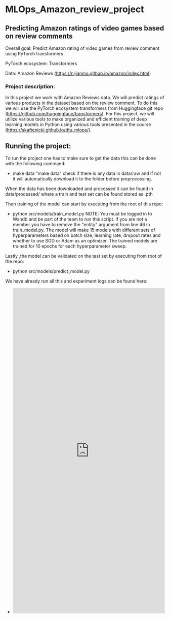 # MLOps_Amazon_review_project

## Predicting Amazon ratings of video games based on review comments

Overall goal: Predict Amazon rating of video games from review comment using PyTorch transformers

PyTorch ecosystem: Transformers

Data: Amazon Reviews (https://nijianmo.github.io/amazon/index.html)

### Project description:
In this project we work with Amazon Reviews data. We will predict ratings of various products in the dataset based on the review comment. To do this we will use the PyTorch ecosystem transformers from Huggingface git repo (https://github.com/huggingface/transformers). For this project, we will utilize various tools to make organized and efficient training of deep learning models in Python using various tools presented in the course (https://skaftenicki.github.io/dtu_mlops/).

## Running the project:
To run the project one has to make sure to get the data this can be done with the following command:
 - make data
"make data" check if there is any data in data/raw and if not it will automatically download it to the folder before preprocessing.

When the data has been downloaded and processed it can be found in data/processed/ where a train and test set can be found stored as .pth

Then training of the model can start by executing from the root of this repo:
 - python src/models/train_model.py
NOTE: You must be logged in to Wandb and be part of the team to run this script. If you are not a member you have to remove the "entity" argument from line 46 in train_model.py.
The model will make 15 models with different sets of hyperparameters based on batch size, learning rate, dropout rates and whether to use SGD or Adam as an optimizer. The trained models are trained for 10 epochs for each hyperparameter sweep.

Lastly ,the model can be validated on the test set by executing from root of the repo:
 - python src/models/predict_model.py

We have already run all this and experiment logs can be found here:
 - <iframe src="https://wandb.ai/amazonproject/Amazon-Reviews-v2/reports/Amazon_video_ratings--VmlldzoxNDY2MDEz" style="border:none;height:1024px;width:100%">
Furthermore, profiling of trainscript can be visualized with snakeviz with following command:
 - snakeviz train.prof  
